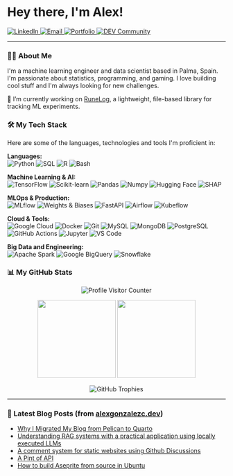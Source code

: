 # Hey there, I'm Alex!

<p align="left">
  <a href="https://www.linkedin.com/in/your-linkedin-profile" target="_blank">
    <img src="https://img.shields.io/badge/LinkedIn-0077B5?style=for-the-badge&logo=linkedin&logoColor=white" alt="LinkedIn"/>
  </a>
  <a href="mailto:hellol@alexgonzalezc.dev">
    <img src="https://img.shields.io/badge/Email-D14836?style=for-the-badge&logo=gmail&logoColor=white" alt="Email"/>
  </a>
  <a href="https://alexgonzalezc.dev" target="_blank">
    <img src="https://img.shields.io/badge/Portfolio-252525?style=for-the-badge&logo=About.me&logoColor=white" alt="Portfolio"/>
  </a>
    <a href="https://dev.to/gonz4lex" target="_blank">
    <img src="https://img.shields.io/badge/dev.to-0A0A0A?style=for-the-badge&logo=dev.to&logoColor=white" alt="DEV Community"/>
    </a>
</p>

<!-- <p align="center">
  <a href="https://git.io/typing-svg">
    <img src="https://readme-typing-svg.herokuapp.com?font=Fira+Code&size=25&pause=1000&color=3397F7&center=true&vCenter=true&width=435&lines=Data+Scientist+%26+AI+Enthusiast;Always+learning;Based+in+sunny+Palma+de+Mallorca+☀️" alt="Typing SVG" />
  </a>
</p> -->

---

### 👨‍💻 About Me

I'm a machine learning engineer and data scientist based in Palma, Spain. I'm passionate about statistics, programming, and gaming. I love building cool stuff and I'm always looking for new challenges.

🔭 I’m currently working on [RuneLog](https://github.com/gonz4lex/runelog), a lightweight, file-based library for tracking ML experiments.

### 🛠️ My Tech Stack

Here are some of the languages, technologies and tools I'm proficient in:

<p align="left">
  <strong>Languages:</strong><br>
  <img src="https://img.shields.io/badge/Python-3776AB?style=for-the-badge&logo=python&logoColor=white" alt="Python"/>
  <img src="https://img.shields.io/badge/SQL-4479A1?style=for-the-badge&logo=postgresql&logoColor=white" alt="SQL"/>
  <img src="https://img.shields.io/badge/R-276DC3?style=for-the-badge&logo=r&logoColor=white" alt="R"/>
  <img src="https://img.shields.io/badge/Bash-4EAA25?style=for-the-badge&logo=gnubash&logoColor=white" alt="Bash"/>
</p>
<p align="left">
  <strong>Machine Learning & AI:</strong><br>
  <img src="https://img.shields.io/badge/TensorFlow-FF6F00?style=for-the-badge&logo=tensorflow&logoColor=white" alt="TensorFlow"/>
  <img src="https://img.shields.io/badge/scikit--learn-F7931E?style=for-the-badge&logo=scikit-learn&logoColor=white" alt="Scikit-learn"/>
  <img src="https://img.shields.io/badge/Pandas-150458?style=for-the-badge&logo=pandas&logoColor=white" alt="Pandas"/>
  <img src="https://img.shields.io/badge/Numpy-013243?style=for-the-badge&logo=numpy&logoColor=white" alt="Numpy"/>
  <img src="https://img.shields.io/badge/Hugging_Face-FFD21E?style=for-the-badge&logo=huggingface&logoColor=black" alt="Hugging Face"/>
  <img src="https://img.shields.io/badge/SHAP-D91A1F?style=for-the-badge&logoColor=white" alt="SHAP"/>
</p>

<p align="left">
  <strong>MLOps & Production:</strong><br>
  <img src="https://img.shields.io/badge/MLflow-0194E2?style=for-the-badge&logo=mlflow&logoColor=white" alt="MLflow"/>
  <img src="https://img.shields.io/badge/Weights_&_Biases-FFBE00?style=for-the-badge&logo=weightsandbiases&logoColor=black" alt="Weights & Biases"/>
  <img src="https://img.shields.io/badge/FastAPI-009688?style=for-the-badge&logo=fastapi&logoColor=white" alt="FastAPI"/>
  <img src="https://img.shields.io/badge/Airflow-017CEE?style=for-the-badge&logo=apacheairflow&logoColor=white" alt="Airflow"/>
  <img src="https://img.shields.io/badge/Kubeflow-0067B8?style=for-the-badge&logo=kubeflow&logoColor=white" alt="Kubeflow"/>
</p>

<p align="left">
    <strong>Cloud & Tools:</strong><br>
    <img src="https://img.shields.io/badge/Google_Cloud-4285F4?style=for-the-badge&logo=google-cloud&logoColor=white" alt="Google Cloud"/>
    <img src="https://img.shields.io/badge/Docker-2496ED?style=for-the-badge&logo=docker&logoColor=white" alt="Docker"/>
    <img src="https://img.shields.io/badge/Git-F05032?style=for-the-badge&logo=git&logoColor=white" alt="Git"/>
    <img src="https://img.shields.io/badge/MySQL-4479A1?style=for-the-badge&logo=mysql&logoColor=white" alt="MySQL"/>
    <img src="https://img.shields.io/badge/MongoDB-47A248?style=for-the-badge&logo=mongodb&logoColor=white" alt="MongoDB"/>
    <img src="https://img.shields.io/badge/PostgreSQL-336791?style=for-the-badge&logo=postgresql&logoColor=white" alt="PostgreSQL"/>
    <img src="https://img.shields.io/badge/GitHub_Actions-2088FF?style=for-the-badge&logo=github-actions&logoColor=white" alt="GitHub Actions"/>
    <img src="https://img.shields.io/badge/Jupyter-F37626?style=for-the-badge&logo=Jupyter&logoColor=white" alt="Jupyter"/>
    <img src="https://img.shields.io/badge/VS_Code-007ACC?style=for-the-badge&logo=visual-studio-code&logoColor=white" alt="VS Code"/>
</p>

<p align="left">
  <strong>Big Data and Engineering:</strong><br>
  <img src="https://img.shields.io/badge/Apache_Spark-E25A1C?style=for-the-badge&logo=apachespark&logoColor=white" alt="Apache Spark"/>
  <img src="https://img.shields.io/badge/Google_BigQuery-4285F4?style=for-the-badge&logo=googlebigquery&logoColor=white" alt="Google BigQuery"/>
  <img src="https://img.shields.io/badge/Snowflake-29B5E8?style=for-the-badge&logo=snowflake&logoColor=white" alt="Snowflake"/>
</p>

### 📊 My GitHub Stats

<p align="center">
  <img src="https://komarev.com/ghpvc/?username=gonz4lex&label=Profile%20Visitors&color=blueviolet&style=flat-square" alt="Profile Visitor Counter" />
</p>

<p align="center">
  <img height="180em" src="https://github-readme-stats.vercel.app/api?username=gonz4lex&show_icons=true&theme=tokyonight&include_all_commits=true&count_private=true"/>
  <img height="180em" src="https://github-readme-stats.vercel.app/api/top-langs/?username=gonz4lex&layout=compact&langs_count=8&theme=tokyonight"/>
</p>
<p align="center">
  <img src="https://github-profile-trophy.vercel.app/?username=gonz4lex&theme=tokyonight&column=7" alt="GitHub Trophies" />
</p>

---

### 📄 Latest Blog Posts (from [alexgonzalezc.dev](https://alexgonzalezc.dev))

<!-- BLOG-POST-LIST:START -->
- [Why I Migrated My Blog from Pelican to Quarto](https://alexgonzalezc.dev/posts/20250723-switching-to-quarto/)
- [Understanding RAG systems with a practical application using locally executed LLMs](https://alexgonzalezc.dev/posts/20240402-rag-system-with-langchain/rag-system.html)
- [A comment system for static websites using Github Discussions](https://alexgonzalezc.dev/posts/20220423-github-comment-system/)
- [A Pint of API](https://alexgonzalezc.dev/posts/20191208-pint-of-api/)
- [How to build Aseprite from source in Ubuntu](https://alexgonzalezc.dev/posts/20200104-aseprite-from-source/)
<!-- BLOG-POST-LIST:END -->
